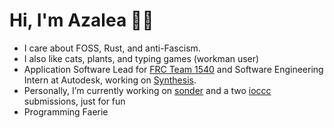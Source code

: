 # Hi, I'm Azalea 🏳️‍⚧️
- I care about FOSS, Rust, and anti-Fascism.
- I also like cats, plants, and typing games (workman user)
- Application Software Lead for [FRC Team 1540](https://www.team1540.org/) and Software Engineering Intern at Autodesk, working on [Synthesis](https://github.com/Autodesk/synthesis).
- Personally, I’m currently working on [sonder](https://www.github.com/azaleacolburn/sonder) and a two [ioccc](https://www.ioccc.org/) submissions, just for fun
- Programming Faerie
